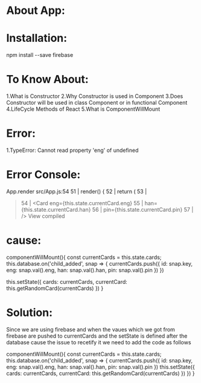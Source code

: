 About App:
==========


Installation:
===============
npm install --save firebase

To Know About:
===============
1.What is Constructor
2.Why Constructor is used in Component
3.Does Constructor will be used in class Component or in functional Component
4.LifeCycle Methods of React
5.What is ComponentWillMount


Error:
========

1.TypeError: Cannot read property 'eng' of undefined

Error Console:
========
App.render
src/App.js:54
  51 | render() {
  52 |   return (
  53 |     <div className="App">
> 54 |        <Card eng={this.state.currentCard.eng}
  55 |              han={this.state.currentCard.han}
  56 |              pin={this.state.currentCard.pin}
  57 |            />
View compiled

cause:
=========

componentWillMount(){
  const currentCards = this.state.cards;
  this.database.on('child_added', snap => {
    currentCards.push({
      id: snap.key,
      eng: snap.val().eng,
      han: snap.val().han,
      pin: snap.val().pin
    })
  })

  this.setState({
    cards: currentCards,
    currentCard: this.getRandomCard(currentCards)
  })
}

Solution:
==========
Since we are using firebase and when the vaues which we got from firebase are pushed to currentCards and the setState is defined after the database cause the issue to recetify it we need to add the code as follows

componentWillMount(){
  const currentCards = this.state.cards;
  this.database.on('child_added', snap => {
    currentCards.push({
      id: snap.key,
      eng: snap.val().eng,
      han: snap.val().han,
      pin: snap.val().pin
    })
    this.setState({
      cards: currentCards,
      currentCard: this.getRandomCard(currentCards)
    })
  })
}
